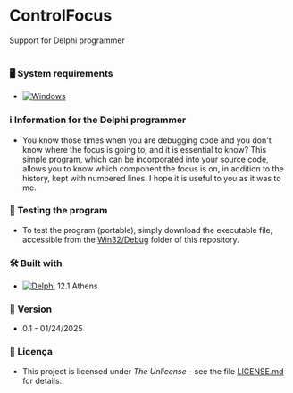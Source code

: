 # ControlFocus
Support for Delphi programmer
<br/>
<br/>
### 🖥️ System requirements

*  [![Windows](https://img.shields.io/badge/Windows-0078D6?style=for-the-badge&logo=windows&logoColor=white)](https://www.microsoft.com/windows/)


### :information_source: Information for the Delphi programmer
* You know those times when you are debugging code and you don't know where the focus is going to, and it is essential to know? This simple program, which can be incorporated into your source code, allows you to know which component the focus is on, in addition to the history, kept with numbered lines. I hope it is useful to you as it was to me.


### 🔎 Testing the program

* To test the program (portable), simply download the executable file, accessible from the [Win32/Debug](https://github.com/laertemjr/ControlFocus/tree/main/Win32/Debug) folder of this repository.


### 🛠️ Built with

* [![Delphi](https://img.shields.io/badge/-Delphi-E62431?logo=delphi&logoColor=white&style=plastic)](https://www.embarcadero.com/products/delphi) 12.1 Athens


### 📌 Version

* 0.1 - 01/24/2025


### 📄 Licença

* This project is licensed under *The Unlicense* - see the file [LICENSE.md](https://github.com/laertemjr/ControlFocus/tree/main/LICENSE.md) for details.
